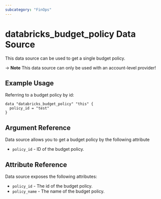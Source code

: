 ```yaml
---
subcategory: "FinOps"
---
```

# databricks_budget_policy Data Source
This data source can be used to get a single budget policy. 

-> **Note** This data source can only be used with an account-level provider!

## Example Usage

Referring to a budget policy by id:

```hcl
data "databricks_budget_policy" "this" {
  policy_id = "test"
}
```

## Argument Reference

Data source allows you to get a budget policy by the following attribute

- `policy_id` - ID of the budget policy.

## Attribute Reference

Data source exposes the following attributes:

- `policy_id` - The id of the budget policy.
- `policy_name` - The name of the budget policy.
